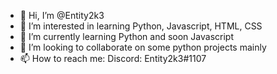 - 👋 Hi, I’m @Entity2k3
- 👀 I’m interested in learning Python, Javascript, HTML, CSS
- 🌱 I’m currently learning Python and soon Javascript
- 💞️ I’m looking to collaborate on some python projects mainly
- 📫 How to reach me: Discord: Entity2k3#1107

<!---
Entity2k3/Entity2k3 is a ✨ special ✨ repository because its `README.md` (this file) appears on your GitHub profile.
You can click the Preview link to take a look at your changes.
--->
